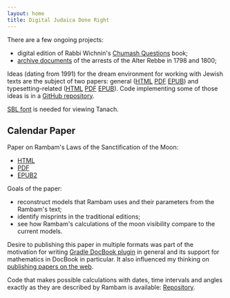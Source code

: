 ```yaml
---
layout: home
title: Digital Judaica Done Right
---
```


There are a few ongoing projects:
- digital edition of Rabbi Wichnin's [Chumash Questions](https://www.chumashquestions.org/) book;
- [archive documents](https://www.alter-rebbe.org) of the arrests of the Alter Rebbe in 1798 and 1800;   

Ideas (dating from 1991) for the dream environment for working with Jewish texts are the
subject of two papers: general ([HTML](/judaica/html/index.html) [PDF](/judaica/pdf/judaica.pdf)
[EPUB](/judaica/epub/judaica.epub)) and typesetting-related ([HTML](/typesetting/html/index.html)
[PDF](/typesetting/pdf/judaica.pdf) [EPUB](/typesetting/epub/judaica.epub)).
Code implementing some of those ideas is in a [GitHub repository](https://github.com/opentorah/store).

[SBL font](http://www.sbl-site.org/educational/BiblicalFonts_SBLHebrew.aspx) is
 needed for viewing Tanach.


## Calendar Paper ##

Paper on Rambam's Laws of the Sanctification of the Moon:
- [HTML](/paper/html/)
- [PDF](/paper/pdf/calendar.pdf)
- [EPUB2](/paper/epub2/calendar.epub)

Goals of the paper:
- reconstruct models that Rambam uses and their parameters from the Rambam's text;
- identify misprints in the traditional editions; 
- see how Rambam's calculations of the moon visibility compare to the current models.

Desire to publishing this paper in multiple formats was part of the motivation for writing
[Gradle DocBook plugin](https://github.com/dubinsky/podval-docbook-gradle) in general and its support
for mathematics in DocBook in particular. It also influenced my thinking on
[publishing papers on the web](http://dub.podval.org/2019/05/06/publishing-papers-on-web-2.html).

Code that makes possible calculations with dates, time intervals and angles exactly as they are
described by Rambam is available: [Repository](https://github.com/opentorah/calendar).
